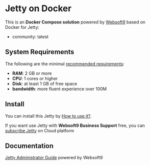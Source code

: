 # Jetty on Docker  

This is an **Docker Compose solution** powered by [Websoft9](https://www.websoft9.com) based on Docker for Jetty:


 - community:  latest


## System Requirements

The following are the minimal [recommended requirements](https://github.com/jetty/docker#recommended-system-requirements):

* **RAM**: 2 GB or more
* **CPU**: 1 cores or higher
* **Disk**: at least 1 GB of free space
* **bandwidth**: more fluent experience over 100M  

## Install

You can install this Jetty by [How to use it?](https://github.com/Websoft9/docker-library#how-to-use-it).   

If you want use Jetty with **Websoft9 Business Support** free, you can [subscribe Jetty](https://www.websoft9.com/apps) on Cloud platform

## Documentation

[Jetty Administrator Guide](https://support.websoft9.com/docs/jetty) powered by Websoft9